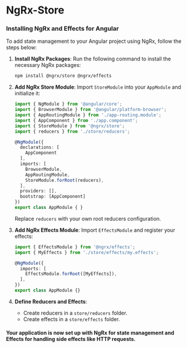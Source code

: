 # NgRx-Store
### Installing NgRx and Effects for Angular

To add state management to your Angular project using NgRx, follow the steps below:

1. **Install NgRx Packages**:
   Run the following command to install the necessary NgRx packages:

   ```bash
   npm install @ngrx/store @ngrx/effects
   ```

2. **Add NgRx Store Module**:
   Import `StoreModule` into your `AppModule` and initialize it:

   ```typescript
   import { NgModule } from '@angular/core';
   import { BrowserModule } from '@angular/platform-browser';
   import { AppRoutingModule } from './app-routing.module';
   import { AppComponent } from './app.component';
   import { StoreModule } from '@ngrx/store';
   import { reducers } from './store/reducers';

   @NgModule({
     declarations: [
       AppComponent
     ],
     imports: [
       BrowserModule,
       AppRoutingModule,
       StoreModule.forRoot(reducers),
     ],
     providers: [],
     bootstrap: [AppComponent]
   })
   export class AppModule { }
   ```

   Replace `reducers` with your own root reducers configuration.

3. **Add NgRx Effects Module**:
   Import `EffectsModule` and register your effects:

   ```typescript
   import { EffectsModule } from '@ngrx/effects';
   import { MyEffects } from './store/effects/my.effects';

   @NgModule({
     imports: [
       EffectsModule.forRoot([MyEffects]),
     ],
   })
   export class AppModule {}
   ```

4. **Define Reducers and Effects**:
   - Create reducers in a `store/reducers` folder.
   - Create effects in a `store/effects` folder.

#### Your application is now set up with NgRx for state management and Effects for handling side effects like HTTP requests.